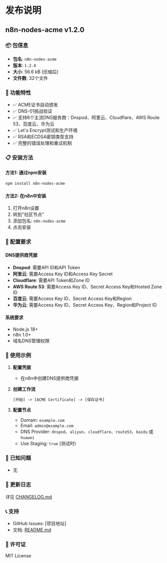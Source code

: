 # 发布说明

## n8n-nodes-acme v1.2.0

### 📦 包信息
- **包名**: `n8n-nodes-acme`
- **版本**: `1.2.0`
- **大小**: 56.6 kB (压缩后)
- **文件数**: 32个文件

### 🚀 功能特性
- ✅ ACME证书自动颁发
- ✅ DNS-01挑战验证
- ✅ 支持6个主流DNS服务商：Dnspod、阿里云、Cloudflare、AWS Route 53、百度云、华为云
- ✅ Let's Encrypt测试和生产环境
- ✅ RSA和ECDSA密钥类型支持
- ✅ 完整的错误处理和重试机制

### 📋 安装方法

#### 方法1: 通过npm安装
```bash
npm install n8n-nodes-acme
```

#### 方法2: 在n8n中安装
1. 打开n8n设置
2. 转到"社区节点"
3. 添加包名: `n8n-nodes-acme`
4. 点击安装

### 🔧 配置要求

#### DNS提供商凭据
- **Dnspod**: 需要API ID和API Token
- **阿里云**: 需要Access Key ID和Access Key Secret
- **Cloudflare**: 需要API Token和Zone ID
- **AWS Route 53**: 需要Access Key ID、Secret Access Key和Hosted Zone ID
- **百度云**: 需要Access Key ID、Secret Access Key和Region
- **华为云**: 需要Access Key ID、Secret Access Key、Region和Project ID

#### 系统要求
- Node.js 18+
- n8n 1.0+
- 域名DNS管理权限

### 📖 使用示例

1. **配置凭据**
   - 在n8n中创建DNS提供商凭据

2. **创建工作流**
   ```
   [开始] -> [ACME Certificate] -> [保存证书]
   ```

3. **配置节点**
   - Domain: `example.com`
   - Email: `admin@example.com`
   - DNS Provider: `dnspod`、`aliyun`、`cloudflare`、`route53`、`baidu` 或 `huawei`
   - Use Staging: `true` (测试时)

### 🐛 已知问题
- 无

### 🔄 更新日志
详见 [CHANGELOG.md](./CHANGELOG.md)

### 📞 支持
- GitHub Issues: [项目地址]
- 文档: [README.md](./README.md)

### 📄 许可证
MIT License
